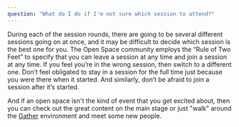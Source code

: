 ```yaml
---
question: "What do I do if I'm not sure which session to attend?"
---
```


During each of the session rounds, there are going to be several different sessions going on at once, and it may be
difficult to decide which session is the best one for you. The Open Space community employs the “Rule of Two Feet” to
specify that you can leave a session at any time and join a session at any time. If you feel you’re in the wrong
session, then switch to a different one. Don’t feel obligated to stay in a session for the full time just because you
were there when it started. And similarly, don’t be afraid to join a session after it’s started.

And if an open space isn't the kind of event that you get excited about, then you can check out the great content on the main stage or just "walk" around the [Gather](https://gather.town) environment and meet some new people.
